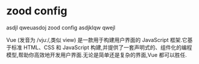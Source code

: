 
# zood config

asdjl  qweuasdoj zood config asdjklqw qwejl

Vue (发音为 /vjuː/,类似 view) 是一款用于构建用户界面的 JavaScript 框架.它基于标准 HTML、CSS 和 JavaScript 构建,并提供了一套声明式的、组件化的编程模型,帮助你高效地开发用户界面.无论是简单还是复杂的界面,Vue 都可以胜任.
